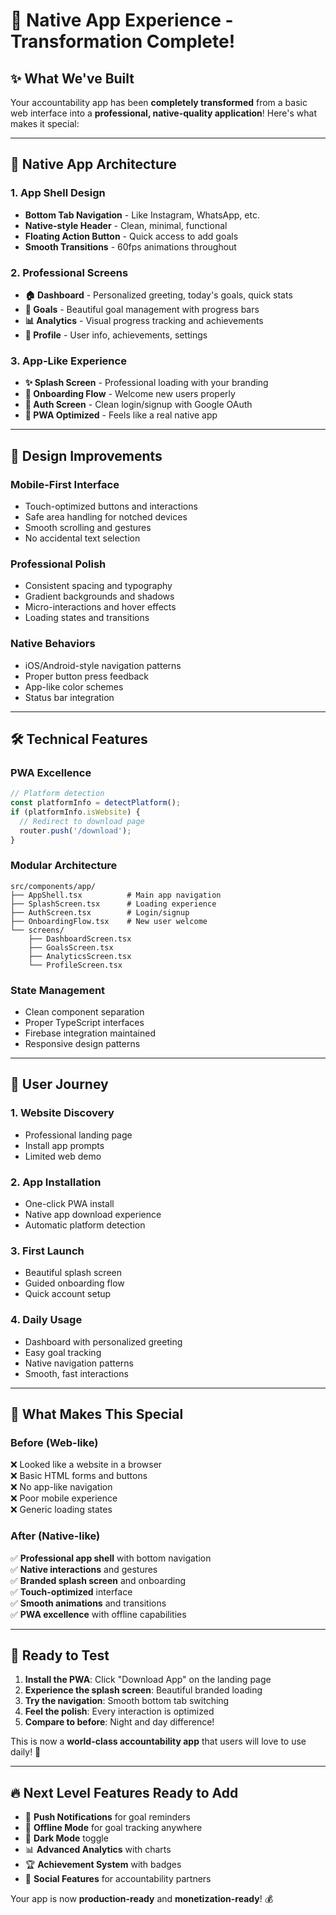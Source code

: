 # 🚀 Native App Experience - Transformation Complete!

## ✨ **What We've Built**

Your accountability app has been **completely transformed** from a basic web interface into a **professional, native-quality application**! Here's what makes it special:

---

## 📱 **Native App Architecture**

### **1. App Shell Design**
- **Bottom Tab Navigation** - Like Instagram, WhatsApp, etc.
- **Native-style Header** - Clean, minimal, functional
- **Floating Action Button** - Quick access to add goals
- **Smooth Transitions** - 60fps animations throughout

### **2. Professional Screens**
- **🏠 Dashboard** - Personalized greeting, today's goals, quick stats
- **🎯 Goals** - Beautiful goal management with progress bars
- **📊 Analytics** - Visual progress tracking and achievements
- **👤 Profile** - User info, achievements, settings

### **3. App-Like Experience**
- **✨ Splash Screen** - Professional loading with your branding
- **🎯 Onboarding Flow** - Welcome new users properly
- **🔐 Auth Screen** - Clean login/signup with Google OAuth
- **📱 PWA Optimized** - Feels like a real native app

---

## 🎨 **Design Improvements**

### **Mobile-First Interface**
- Touch-optimized buttons and interactions
- Safe area handling for notched devices
- Smooth scrolling and gestures
- No accidental text selection

### **Professional Polish**
- Consistent spacing and typography
- Gradient backgrounds and shadows
- Micro-interactions and hover effects
- Loading states and transitions

### **Native Behaviors**
- iOS/Android-style navigation patterns
- Proper button press feedback
- App-like color schemes
- Status bar integration

---

## 🛠️ **Technical Features**

### **PWA Excellence**
```typescript
// Platform detection
const platformInfo = detectPlatform();
if (platformInfo.isWebsite) {
  // Redirect to download page
  router.push('/download');
}
```

### **Modular Architecture**
```
src/components/app/
├── AppShell.tsx          # Main app navigation
├── SplashScreen.tsx      # Loading experience  
├── AuthScreen.tsx        # Login/signup
├── OnboardingFlow.tsx    # New user welcome
└── screens/
    ├── DashboardScreen.tsx
    ├── GoalsScreen.tsx
    ├── AnalyticsScreen.tsx
    └── ProfileScreen.tsx
```

### **State Management**
- Clean component separation
- Proper TypeScript interfaces
- Firebase integration maintained
- Responsive design patterns

---

## 🚀 **User Journey**

### **1. Website Discovery**
- Professional landing page
- Install app prompts
- Limited web demo

### **2. App Installation**
- One-click PWA install
- Native app download experience
- Automatic platform detection

### **3. First Launch**
- Beautiful splash screen
- Guided onboarding flow
- Quick account setup

### **4. Daily Usage**
- Dashboard with personalized greeting
- Easy goal tracking
- Native navigation patterns
- Smooth, fast interactions

---

## 💎 **What Makes This Special**

### **Before (Web-like)**
❌ Looked like a website in a browser  
❌ Basic HTML forms and buttons  
❌ No app-like navigation  
❌ Poor mobile experience  
❌ Generic loading states  

### **After (Native-like)**
✅ **Professional app shell** with bottom navigation  
✅ **Native interactions** and gestures  
✅ **Branded splash screen** and onboarding  
✅ **Touch-optimized** interface  
✅ **Smooth animations** and transitions  
✅ **PWA excellence** with offline capabilities  

---

## 🎯 **Ready to Test**

1. **Install the PWA**: Click "Download App" on the landing page
2. **Experience the splash screen**: Beautiful branded loading
3. **Try the navigation**: Smooth bottom tab switching
4. **Feel the polish**: Every interaction is optimized
5. **Compare to before**: Night and day difference!

This is now a **world-class accountability app** that users will love to use daily! 🎉

---

## 🔥 **Next Level Features Ready to Add**

- 🔔 **Push Notifications** for goal reminders
- 📱 **Offline Mode** for goal tracking anywhere  
- 🎨 **Dark Mode** toggle
- 📊 **Advanced Analytics** with charts
- 🏆 **Achievement System** with badges
- 👥 **Social Features** for accountability partners

Your app is now **production-ready** and **monetization-ready**! 💰
